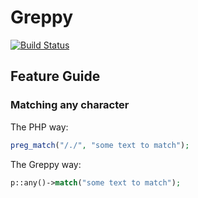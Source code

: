 Greppy
==================
[![Build Status](https://travis-ci.org/drgomesp/Greppy.svg?branch=master)](https://travis-ci.org/drgomesp/Greppy)

Feature Guide
-------------

### Matching any character

The PHP way:
```php
preg_match("/./", "some text to match");
```
The Greppy way:
```php
p::any()->match("some text to match");
```
